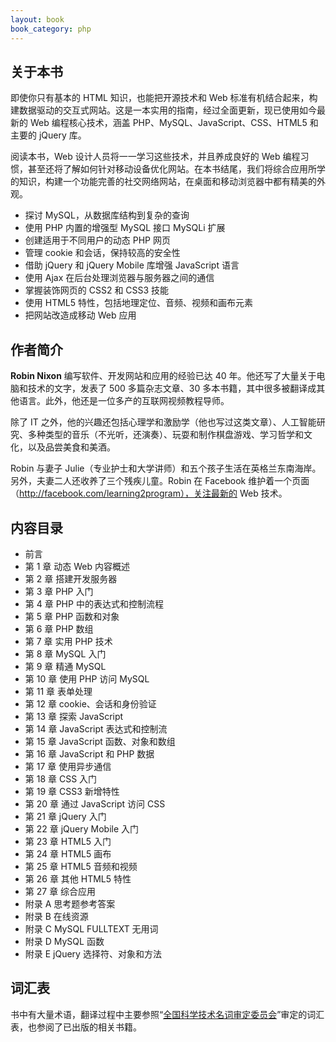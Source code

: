 ```yaml
---
layout: book
book_category: php
---
```


## 关于本书

即使你只有基本的 HTML 知识，也能把开源技术和 Web 标准有机结合起来，构建数据驱动的交互式网站。这是一本实用的指南，经过全面更新，现已使用如今最新的 Web 编程核心技术，涵盖 PHP、MySQL、JavaScript、CSS、HTML5 和主要的 jQuery 库。

阅读本书，Web 设计人员将一一学习这些技术，并且养成良好的 Web 编程习惯，甚至还将了解如何针对移动设备优化网站。在本书结尾，我们将综合应用所学的知识，构建一个功能完善的社交网络网站，在桌面和移动浏览器中都有精美的外观。

- 探讨 MySQL，从数据库结构到复杂的查询
- 使用 PHP 内置的增强型 MySQL 接口 MySQLi 扩展
- 创建适用于不同用户的动态 PHP 网页
- 管理 cookie 和会话，保持较高的安全性
- 借助 jQuery 和 jQuery Mobile 库增强 JavaScript 语言
- 使用 Ajax 在后台处理浏览器与服务器之间的通信
- 掌握装饰网页的 CSS2 和 CSS3 技能
- 使用 HTML5 特性，包括地理定位、音频、视频和画布元素
- 把网站改造成移动 Web 应用

## 作者简介

**Robin Nixon** 编写软件、开发网站和应用的经验已达 40 年。他还写了大量关于电脑和技术的文字，发表了 500 多篇杂志文章、30 多本书籍，其中很多被翻译成其他语言。此外，他还是一位多产的互联网视频教程导师。

除了 IT 之外，他的兴趣还包括心理学和激励学（他也写过这类文章）、人工智能研究、多种类型的音乐（不光听，还演奏）、玩耍和制作棋盘游戏、学习哲学和文化，以及品尝美食和美酒。

Robin 与妻子 Julie（专业护士和大学讲师）和五个孩子生活在英格兰东南海岸。另外，夫妻二人还收养了三个残疾儿童。Robin 在 Facebook 维护着一个页面（http://facebook.com/learning2program），关注最新的 Web 技术。

## 内容目录

- 前言
- 第 1 章 动态 Web 内容概述
- 第 2 章 搭建开发服务器 
- 第 3 章 PHP 入门 
- 第 4 章 PHP 中的表达式和控制流程 
- 第 5 章 PHP 函数和对象 
- 第 6 章 PHP 数组 
- 第 7 章 实用 PHP 技术 
- 第 8 章 MySQL 入门
- 第 9 章 精通 MySQL
- 第 10 章 使用 PHP 访问 MySQL
- 第 11 章 表单处理
- 第 12 章 cookie、会话和身份验证 
- 第 13 章 探索 JavaScript
- 第 14 章 JavaScript 表达式和控制流
- 第 15 章 JavaScript 函数、对象和数组
- 第 16 章 JavaScript 和 PHP 数据
- 第 17 章 使用异步通信
- 第 18 章 CSS 入门 
- 第 19 章 CSS3 新增特性
- 第 20 章 通过 JavaScript 访问 CSS 
- 第 21 章 jQuery 入门
- 第 22 章 jQuery Mobile 入门 
- 第 23 章 HTML5 入门 
- 第 24 章 HTML5 画布 
- 第 25 章 HTML5 音频和视频
- 第 26 章 其他 HTML5 特性 
- 第 27 章 综合应用
- 附录 A 思考题参考答案 
- 附录 B 在线资源 
- 附录 C MySQL FULLTEXT 无用词 
- 附录 D MySQL 函数 
- 附录 E jQuery 选择符、对象和方法

## 词汇表

书中有大量术语，翻译过程中主要参照“[全国科学技术名词审定委员会](http://www.term.gov.cn/)”审定的词汇表，也参阅了已出版的相关书籍。
